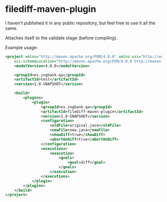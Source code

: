 # filediff-maven-plugin

I haven't published it in any public repository, but feel free to use it all the same.

Attaches itself to the validate stage (before compiling).

Example usage:
```xml
<project xmlns="http://maven.apache.org/POM/4.0.0" xmlns:xsi="http://www.w3.org/2001/XMLSchema-instance"
	xsi:schemaLocation="http://maven.apache.org/POM/4.0.0 http://maven.apache.org/xsd/maven-4.0.0.xsd">
	<modelVersion>4.0.0</modelVersion>

	<groupId>es.ingbank.qa</groupId>
	<artifactId>test</artifactId>
	<version>1.0-SNAPSHOT</version>

	<build>
		<plugins>
			<plugin>
				<groupId>es.ingbank.qa</groupId>
				<artifactId>filediff-maven-plugin</artifactId>
				<version>1.0-SNAPSHOT</version>
				<configuration>
                    <oldFile>original.java</oldFile>
                    <newFile>new.java</newFile>
                    <showDiff>true</showDiff>
                    <abortOnDiff>true</abortOnDiff>
				</configuration>
				<executions>
					<execution>
						<goals>
							<goal>diff</goal>
						</goals>
					</execution>
				</executions>
			</plugin>
		</plugins>
	</build>
</project>
```

